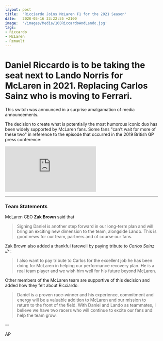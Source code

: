 ```yaml
---
layout: post
title:  "Ricciardo Joins McLaren F1 for the 2021 Season"
date:   2020-05-16 23:22:55 +2100
image:  '/images/Media/100RiccardoAndLando.jpg'
tags:   
- Riccardo
- McLaren
- Renault
---
```


# Daniel Riccardo is to be taking the seat next to Lando Norris for McLaren in 2021. Replacing Carlos Sainz who is moving to Ferrari.

This switch was announced in a surprise amalgamation of media announcements.

The decision to create what is potentially the most humorous iconic duo has been widely supported by McLaren fans. Some fans "can't wait for more of these two" in reference to the episode that occurred in the 2019 British GP press conference:

<iframe src="https://www.youtube.com/embed/l20BlZn1yv4" frameborder="0" allowfullscreen></iframe>  

---

### Team Statements

McLaren CEO **Zak Brown** said that

> Signing Daniel is another step forward in our long-term plan and will bring an exciting new dimension to the team, alongside Lando. This is good news for our team, partners and of course our fans.

Zak Brown also added a thankful farewell by paying tribute to *Carlos Sainz Jr* : 

> I also want to pay tribute to Carlos for the excellent job he has been doing for McLaren in helping our performance recovery plan. He is a real team player and we wish him well for his future beyond McLaren.

Other members of the McLaren team are supportive of this decision and added how they felt about Ricciardo: 

> Daniel is a proven race-winner and his experience, commitment and energy will be a valuable addition to McLaren and our mission to return to the front of the field. With Daniel and Lando as teammates, I believe we have two racers who will continue to excite our fans and help the team grow.

--

AP
